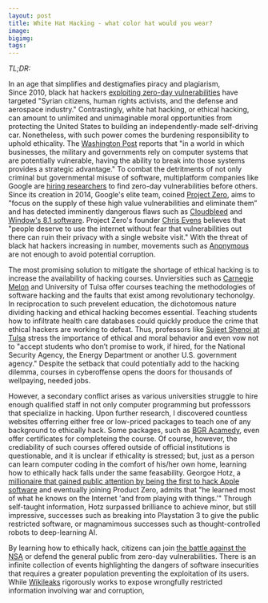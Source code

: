 ```yaml
---
layout: post
title: White Hat Hacking - what color hat would you wear?
image: 
bigimg:  
tags: 
---
```

*TL;DR:*

In an age that simplifies and destigmafies piracy and plagiarism,   
Since 2010, black hat hackers [exploiting zero-day vulnerabilities](https://docs.google.com/spreadsheets/d/1LeY9qJVcU6BMXRiYLFml5GVtv_FnfL6N41fDGl6qWVs/edit#gid=0) have targeted "Syrian citizens, human rights activists, and the defense and aerospace industry." Contrastingly, white hat hacking, or ethical hacking, can amount to unlimited and unimaginable moral opportunities from protecting the United States to building an independently-made self-driving car. Nonetheless, with such power comes the burdening responsibility to uphold ethicality. The [Washington Post](https://www.washingtonpost.com/postlive/the-ethics-of-hacking-101/2014/10/07/39529518-4014-11e4-b0ea-8141703bbf6f_story.html?utm_term=.e645a6b02b4d) reports that "in a world in which businesses, the military and governments rely on computer systems that are potentially vulnerable, having the ability to break into those systems provides a strategic advantage." To combat the detritments of not only criminal but governmental misuse of software, multiplatform companies like Google are [hiring researchers](http://www.huffingtonpost.com/2014/07/15/google-project-zero_n_5589337.html) to find zero-day vulnerabilities before others. Since its creation in 2014, Google's elite team, coined [Project Zero](https://security.googleblog.com/2014/07/announcing-project-zero.html), aims to "focus on the supply of these high value vulnerabilities and eliminate them” and has detected imminently dangerous flaws such as [Cloudbleed](https://bugs.chromium.org/p/project-zero/issues/detail?id=1139) and [Window's 8.1 software](https://www.engadget.com/2015/01/02/google-posts-unpatched-microsoft-bug/). Project Zero's founder [Chris Evens](https://www.wired.com/2014/07/google-project-zero/) believes that "people deserve to use the internet without fear that vulnerabilities out there can ruin their privacy with a single website visit." With the threat of black hat hackers increasing in number, movements such as [Anonymous](http://abcnews.go.com/US/worldwide-hacker-group-anonymous/story?id=37761302) are not enough to avoid potential corruption. 

The most promising solution to mitigate the shortage of ethical hacking is to increase the availability of hacking courses. Unviersities such as [Carnegie Melon](https://users.ece.cmu.edu/~dbrumley/index.html) and University of Tulsa offer courses teaching the methodologies of software hacking and the faults that exist among revolutionary techonolgy. In reciprocation to such prevelent education, the dichotomous nature dividing hacking and ethical hacking becomes essential. Teaching students how to infiltrate health care databases could quickly produce the crime that ethical hackers are working to defeat. Thus, professors like [Sujeet Shenoi at Tulsa](https://www.washingtonpost.com/postlive/the-ethics-of-hacking-101/2014/10/07/39529518-4014-11e4-b0ea-8141703bbf6f_story.html?utm_term=.e645a6b02b4d) stress the importance of ethical and moral behavior and even vow not to "accept students who don’t promise to work, if hired, for the National Security Agency, the Energy Department or another U.S. government agency." Despite the setback that could potentially add to the hacking dilemma, courses in cyberoffense opens the doors for thousands of wellpaying, needed jobs.

However, a secondary conflict arises as various universities struggle to hire enough qualified staff in not only computer programming but professsors that specialize in hacking. 
Upon further research, I discovered countless websites offerring either free or low-priced packages to teach one of any background to ethically hack. Some packages, such as [BGR Acamedy](https://academy.bgr.com/sales/become-an-ethical-hacker-bonus-bundle?utm_source=bgr.com&utm_medium=referral&utm_campaign=become-an-ethical-hacker-bonus-bundle&utm_term=scsf-217859&utm_content=a0x1a000001s6sX), even offer certificates for completeing the course. Of course, however, the crediability of such courses offered outside of official institutions is questionable, and it is unclear if ethicality is stressed; but, just as a person can learn computer coding in the comfort of his/her own home, learning how to ethically hack falls under the same feasability. Georgoe Hotz, a [millionaire that gained public attention by being the first to hack Apple software](https://www.bloomberg.com/features/2015-george-hotz-self-driving-car/) and eventually joining Product Zero, admits that "he learned most of what he knows on the Internet 'and from playing with things.'" Through self-taught information, Hotz surpassed brilliance to achieve minor, but still impressive, successes such as breaking into Playstation 3 to give the public restricted software, or magnamimous successes such as thought-controlled robots to deep-learning AI. 

By learning how to ethically hack, citizens can join [the battle against the NSA](https://www.wired.com/2014/06/end-to-end/) or defend the general public from zero-day vulnerabilities. There is an infinite collection of events highlighting the dangers of software insecurities that requires a greater population preventing the exploitation of its users. While [Wikileaks](https://wikileaks.org/What-is-Wikileaks.html) rigorously works to expose wrongfully restricted information involving war and corruption, 

